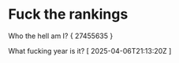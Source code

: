 # Fuck the rankings

Who the hell am I?
{ 27455635 }

What fucking year is it?
[ 2025-04-06T21:13:20Z ]
